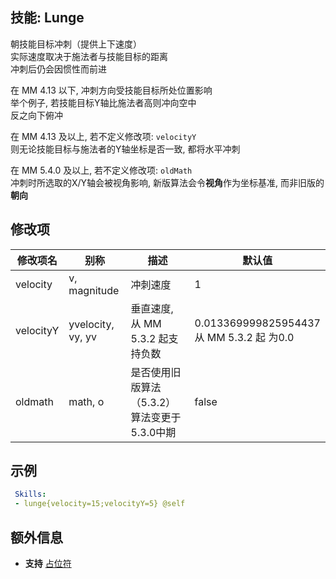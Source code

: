 技能: Lunge
--------------------------

朝技能目标冲刺（提供上下速度）  
实际速度取决于施法者与技能目标的距离  
冲刺后仍会因惯性而前进  

在 MM 4.13 以下, 冲刺方向受技能目标所处位置影响  
举个例子, 若技能目标Y轴比施法者高则冲向空中  
反之向下俯冲

在 MM 4.13 及以上, 若不定义修改项: `velocityY`  
则无论技能目标与施法者的Y轴坐标是否一致, 都将水平冲刺

在 MM 5.4.0 及以上, 若不定义修改项: `oldMath`  
冲刺时所选取的X/Y轴会被视角影响, 新版算法会令**视角**作为坐标基准, 而非旧版的**朝向**

修改项
----------

| 修改项名 | 别称    | 描述                                                                                                    | 默认值 |
|-----------|------------|----------------------------------------------------------------------------------------------------------------|---------------|
| velocity  | v, magnitude       | 冲刺速度 | 1             |
| velocityY | yvelocity, vy, yv | 垂直速度, 从 MM 5.3.2 起支持负数  | 0.013369999825954437<br>从 MM 5.3.2 起 为0.0 |
| oldmath | math, o | 是否使用旧版算法（5.3.2）<br>算法变更于5.3.0中期 | false |


示例
--------

```yaml
 Skills:
 - lunge{velocity=15;velocityY=5} @self
```

额外信息
-------

- **支持** [占位符](/技能/占位符)